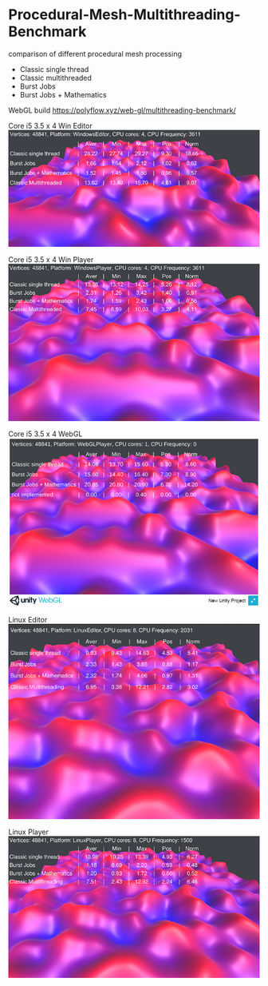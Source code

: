 # Procedural-Mesh-Multithreading-Benchmark
comparison of different  procedural mesh processing
- Classic single thread
- Classic multithreaded
- Burst Jobs
- Burst Jobs + Mathematics

WebGL build https://polyflow.xyz/web-gl/multithreading-benchmark/


Core i5 3.5 x 4 Win Editor
![Alt text](/Screenshots/WinEditorCoreI5.jpg?raw=true "Core i5 3.5 x 4 Win Editor")

Core i5 3.5 x 4 Win Player
![Alt text](/Screenshots/WinPLayerCoreI5.jpg?raw=true "Core i5 3.5 x 4 Win Player")

Core i5 3.5 x 4 WebGL
![Alt text](/Screenshots/WebGLCoreI5.jpg?raw=true "Core i5 3.5 x 4 WebGL")

Linux Editor
![Alt text](/Screenshots/LinuxEditor.jpg?raw=true "Linux Editor")

Linux Player
![Alt text](/Screenshots/LinuxPlayer.jpg?raw=true "Linux Player")
